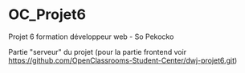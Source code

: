 # OC_Projet6
Projet 6 formation développeur web - So Pekocko

Partie "serveur" du projet (pour la partie frontend voir https://github.com/OpenClassrooms-Student-Center/dwj-projet6.git)
